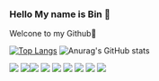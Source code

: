 ### Hello My name is Bin 👋
Welcone to my Github🎉

[![Top Langs](https://github-readme-stats.vercel.app/api/top-langs/?username=hb6700&layout=compact)](https://github.com/hb6700/github-readme-stats)
![Anurag's GitHub stats](https://github-readme-stats.vercel.app/api?username=hb6700&show_icons=true&theme=great-gatsby)

<img src="https://img.shields.io/badge/java-%23007396.svg?&style=for-the-badge&logo=java&logoColor=white"/>
<img src="https://img.shields.io/badge/oracle-%23F80000.svg?&style=for-the-badge&logo=oracle&logoColor=white"/><img src="https://img.shields.io/badge/mysql-%234479A1.svg?&style=for-the-badge&logo=mysql&logoColor=white"/>
<img src="https://img.shields.io/badge/html5-%23E34F26.svg?&style=for-the-badge&logo=html5&logoColor=white"/> <img src="https://img.shields.io/badge/css3-%231572B6.svg?&style=for-the-badge&logo=css3&logoColor=white"/> <img src="https://img.shields.io/badge/javascript-%23F7DF1E.svg?&style=for-the-badge&logo=javascript&logoColor=black"/> <img src="https://img.shields.io/badge/vue.js-%234FC08D.svg?&style=for-the-badge&logo=vue.js&logoColor=white"/>
<img src="https://img.shields.io/badge/node.js-%23339933.svg?&style=for-the-badge&logo=node.js&logoColor=white" />
<img src="https://img.shields.io/badge/python-%233776AB.svg?&style=for-the-badge&logo=python&logoColor=white" />

<!--
**hb6700/hb6700** is a ✨ _special_ ✨ repository because its `README.md` (this file) appears on your GitHub profile.

Here are some ideas to get you started:

- 🔭 I’m currently working on ...
- 🌱 I’m currently learning ...
- 👯 I’m looking to collaborate on ...
- 🤔 I’m looking for help with ...
- 💬 Ask me about ...
- 📫 How to reach me: ...
- 😄 Pronouns: ...
- ⚡ Fun fact: ...
-->
